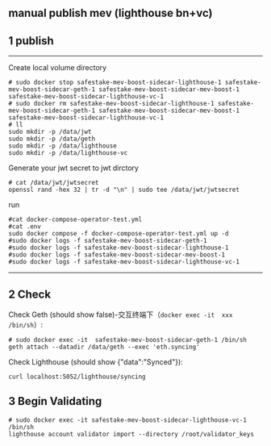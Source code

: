 ## manual publish mev (lighthouse bn+vc)

## 1 publish

---

Create local volume directory

```shell
# sudo docker stop safestake-mev-boost-sidecar-lighthouse-1 safestake-mev-boost-sidecar-geth-1 safestake-mev-boost-sidecar-mev-boost-1 safestake-mev-boost-sidecar-lighthouse-vc-1
# sudo docker rm safestake-mev-boost-sidecar-lighthouse-1 safestake-mev-boost-sidecar-geth-1 safestake-mev-boost-sidecar-mev-boost-1 safestake-mev-boost-sidecar-lighthouse-vc-1
# ll
sudo mkdir -p /data/jwt
sudo mkdir -p /data/geth
sudo mkdir -p /data/lighthouse
sudo mkdir -p /data/lighthouse-vc

```

Generate your jwt secret to jwt dirctory

```shell
# cat /data/jwt/jwtsecret
openssl rand -hex 32 | tr -d "\n" | sudo tee /data/jwt/jwtsecret
```

run

```shell
#cat docker-compose-operator-test.yml
#cat .env
sudo docker compose -f docker-compose-operator-test.yml up -d
#sudo docker logs -f safestake-mev-boost-sidecar-geth-1
#sudo docker logs -f safestake-mev-boost-sidecar-lighthouse-1
#sudo docker logs -f safestake-mev-boost-sidecar-mev-boost-1
#sudo docker logs -f safestake-mev-boost-sidecar-lighthouse-vc-1
```


---

## 2 Check

Check Geth (should show false)-交互终端下（`docker exec -it  xxx /bin/sh`）:
```shell
# sudo docker exec -it  safestake-mev-boost-sidecar-geth-1 /bin/sh
geth attach --datadir /data/geth --exec 'eth.syncing'
```

Check Lighthouse (should show {"data":"Synced"}):
```shell
curl localhost:5052/lighthouse/syncing
```

## 3 Begin Validating

```shell
# sudo docker exec -it safestake-mev-boost-sidecar-lighthouse-vc-1 /bin/sh
lighthouse account validator import --directory /root/validator_keys
```